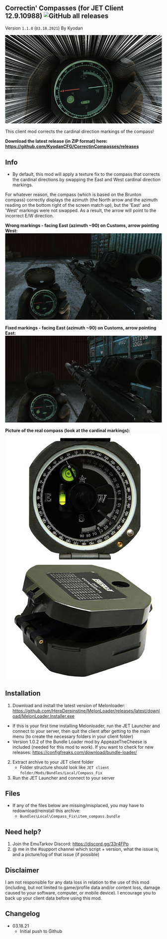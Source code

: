 Correctin' Compasses (for JET Client 12.9.10988) ![GitHub all releases](https://img.shields.io/github/downloads/KyodanCFG/CorrectinCompasses/total?color=green&label=Downloads&style=flat-square)
----------------
Version `1.1.0` (`03.18.2021`) 
By Kyodan

![Screenshot](cover.png)

This client mod corrects the cardinal direction markings of the compass!

**Download the latest release (in ZIP format) here: https://github.com/KyodanCFG/CorrectinCompasses/releases**
                                                                                   
## Info

- By default, this mod will apply a texture fix to the compass that corrects the cardinal directions by swapping the East and West cardinal direction markings.

For whatever reason, the compass (which is based on the Brunton compass) correctly displays the azimuth (the North arrow and the azimuth reading on the bottom right of the screen match up), but the 'East' and 'West' markings were not swapped. As a result, the arrow will point to the incorrect E/W direction.

**Wrong markings - facing East (azimuth ~90) on Customs, arrow pointing West:**
![Screenshot](wrong_markings.png) 

**Fixed markings - facing East (azimuth ~90) on Customs, arrow pointing East:**
![Screenshot](right_markings.png)

**Picture of the real compass (look at the cardinal markings):**
![Screenshot](actual.png)

## Installation

1. Download and install the latest version of Melonloader: https://github.com/HerpDerpinstine/MelonLoader/releases/latest/download/MelonLoader.Installer.exe
  * If this is your first time installing Melonloader, run the JET Launcher and connect to your server, then quit the client after getting to the main menu (to create the necessary folders in your client folder)
  * Version 1.0.2 of the Bundle Loader mod by AppeazeTheCheese is included (needed for this mod to work). If you want to check for new releases: https://configfreaks.com/download/bundle-loader/
2. Extract archive to your JET client folder
    * Folder structure should look like `JET client folder/Mods/Bundles/Local/Compass_Fix`
3. Run the JET Launcher and connect to your server

## Files

- If any of the files below are missing/misplaced, you may have to redownload/reinstall this archive:
    * `Bundles\Local\Compass_Fix\item_compass.bundle`

## Need help?

1. Join the EmuTarkov Discord: https://discord.gg/33r4FPp
2. @ me in the #support channel which script + version, what the issue is, and a picture/log of that issue (if possible)

## Disclaimer

I am not responsible for any data loss in relation to the use of this mod (including, but not limited to game/profile data and/or content loss, damage caused to your software, computer, or mobile device). I encourage you to back up your client data before using this mod.

## Changelog

- 03.18.21
    * Initial push to Github
